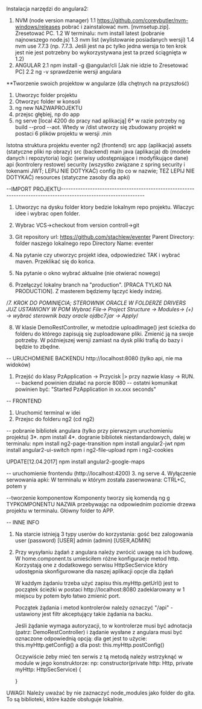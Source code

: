 Instalacja narzędzi do angulara2:

1. NVM (node version manager)
1.1 https://github.com/coreybutler/nvm-windows/releases pobrać i zainstalować nvm. [nvmsetup.zip]. Zresetować PC.
1.2 W terminalu: nvm install latest (pobranie najnowszego node.js)
1.3 nvm list (wylistowanie posiadanych wersji)
1.4 nvm use 7.7.3 (np. 7.7.3. Jeśli jest na pc tylko jedna wersja to ten krok jest nie jest potrzebny bo wykorzystywana jest ta przed ściągnięta w 1.2)
2. ANGULAR
2.1 npm install -g @angular/cli  [Jak nie idzie to Zresetować PC]
2.2 ng -v sprawdzenie wersji angulara

**Tworzenie swoich projektow w angularze (dla chętnych na przyszłość)
1. Utworzyc folder projektu
2. Otworzyc folder w konsoli
3. ng new NAZWAPROJEKTU
4. przejsc głębiej, np do app
5. ng serve [local 4200 do pracy nad aplikacją]
6* w razie potrzeby ng build --prod --aot. Wtedy w /dist utworzy się zbudowany projekt w postaci 6 plików projektu w wersji .min


Istotna struktura projektu
eventer
	ng2 (frontend)
		src
			app (aplikacja)
			assets (statyczne pliki np obrazy)
	src (backend)
		main
			java (aplikacja)
				db	(modele danych i repozytoria)
				logic (serwisy udostępniające i modyfikujące dane)
				api (kontrolery restowe)
				security (wszystko związane z spring security i tokenami JWT; LEPIJ NIE DOTYKAĆ)
				config (to co w nazwie; TEŻ LEPIJ NIE DOTYKAĆ)
			resources (statyczne zasoby dla apki)

--IMPORT PROJEKTU----------------------------------------------------------------------------------------------------------------
1. Utworzyc na dysku folder ktory bedzie lokalnym repo projektu. Wlaczyc idee i wybrac open folder.

2. Wybrac VCS->checkout from version controll->git

3. Git repository url: https://github.com/stachlew/eventer
Parent Directory: folder naszego lokalnego repo
Directory Name: eventer

4. Na pytanie czy utworzyc projekt idea, odpowiedzieć TAK i wybrać maven. Przeklikać się do końca. 
5. Na pytanie o okno wybrać aktualne (nie otwierać nowego)

6. Przełączyć lokalny branch na "production". [PRACA TYLKO NA PRODUCTION]. Z masterem będziemy łączyć kiedy indziej.

/*7. KROK DO POMINIĘCIA; STEROWNIK ORACLE W FOLDERZE DRIVERS JUZ USTAWIONY W POM Wybrać File-> Project Structure -> Modules-> (+) -> wybrać sterownik bazy oracle ojdbc7.jar -> Apply*/

8. W klasie DemoRestController, w metodzie uploadImage() jest ścieżka do folderu do którego zapisują się zuploadowane pliki. Zmienić ją na swoje potrzeby. W późniejszej wersji zamiast na dysk pliki trafią do bazy i będzie to zbędne.

-- URUCHOMIENIE BACKENDU http://localhost:8080 (tylko api, nie ma widoków)
1. Przejść do klasy PzApplication -> Przycisk |> przy nazwie klasy -> RUN. 
-- backend powinien działać na porcie 8080
-- ostatni komunikat powinien być: "Started PzApplication in xx.xxx seconds"

-- FRONTEND
1. Uruchomić terminal w idei
2. Przejsc do folderu ng2 (cd ng2)

-- pobranie bibliotek angulara (tylko przy pierwszym uruchomieniu projektu)
3*. npm install
4*. dogranie bibliotek niestandardowych, dalej w terminalu:
npm install ng2-page-transition
npm install angular2-jwt
npm install angular2-ui-switch
npm i ng2-file-upload
npm i ng2-cookies

UPDATE[12.04.2017]
npm install angular2-google-maps 

-- uruchomienie frontendu (http://localhost:4200)
3. ng serve
4. Wyłączenie serwowania apki: W terminalu w którym została zaserwowana: CTRL+C, potem y

--tworzenie komponentow
Komponenty tworzy się komendą ng g TYPKOMPONENTU NAZWA przebywając na odpowiednim poziomie drzewa projektu w terminalu. Główny folder to APP.

-- INNE INFO
1. Na starcie istnieją 3 typy userów do korzystania:
gość bez zalogowania
user (password) [USER]
admin (admin) [USER,ADMIN]

2. Przy wysyłaniu żądań z angulara należy zwrócić uwagę na ich budowę. 
	W home.component.ts umieściłem różne konfiguracje metod http. Korzystają one z dodatkowego serwisu HttpSecService który udostępnia skonfigurowane dla naszej aplikacji opcje dla żądań
	
	W każdym żądaniu trzeba użyć zapisu this.myHttp.getUrl() jest to początek ścieżki w postaci http://localhost:8080 zadeklarowany w 1 miejscu by potem było łatwo zmienić port.
	
	Początek żądania i metod kontrolerów należy oznaczyć "/api" - ustawiony jest filtr akceptujący takie żądania na backu.
	
	Jeśli żądanie wymaga autoryzacji, to w kontrolerze musi być adnotacja (patrz: DemoRestController) i żądanie wysłane z angulara musi być oznaczone odpowiednią opcją:
	dla get jest to użycie:	this.myHttp.getConfig()
	a dla post: this.myHttp.postConfig()
	
	Oczywiście żeby mieć ten serwis z tą metodą należy wstrzyknąć w module w jego konstruktorze:
	np: 
	constructor(private http: Http, private myHttp: HttpSecService) {
		
	}
	
UWAGI:
Należy uważać by nie zaznaczyć node_modules jako folder do gita. To są biblioteki, które każde obsługuje lokalnie. 
	
	

